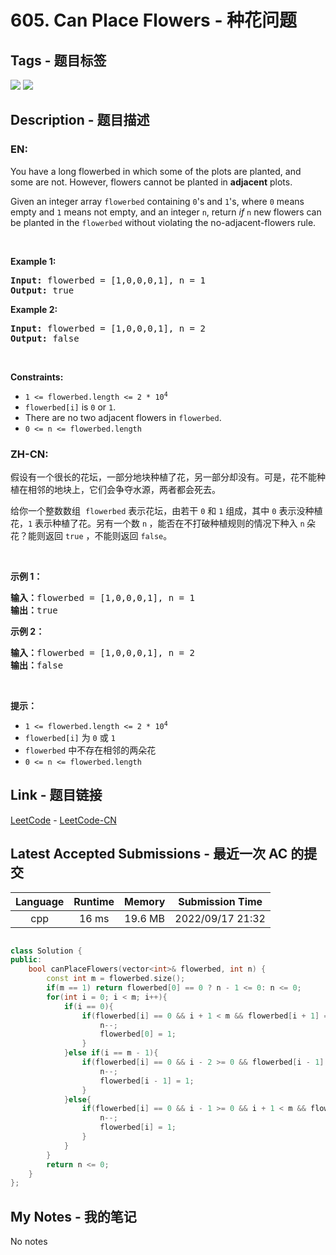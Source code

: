 
# 605. Can Place Flowers - 种花问题

## Tags - 题目标签

 <img src="https://img.shields.io/badge/Greedy-贪心-blue.svg">   <img src="https://img.shields.io/badge/Array-数组-blue.svg">  


## Description - 题目描述

### EN:
<p>You have a long flowerbed in which some of the plots are planted, and some are not. However, flowers cannot be planted in <strong>adjacent</strong> plots.</p>

<p>Given an integer array <code>flowerbed</code> containing <code>0</code>&#39;s and <code>1</code>&#39;s, where <code>0</code> means empty and <code>1</code> means not empty, and an integer <code>n</code>, return <em>if</em> <code>n</code> new flowers can be planted in the <code>flowerbed</code> without violating the no-adjacent-flowers rule.</p>

<p>&nbsp;</p>
<p><strong class="example">Example 1:</strong></p>
<pre><strong>Input:</strong> flowerbed = [1,0,0,0,1], n = 1
<strong>Output:</strong> true
</pre><p><strong class="example">Example 2:</strong></p>
<pre><strong>Input:</strong> flowerbed = [1,0,0,0,1], n = 2
<strong>Output:</strong> false
</pre>
<p>&nbsp;</p>
<p><strong>Constraints:</strong></p>

<ul>
	<li><code>1 &lt;= flowerbed.length &lt;= 2 * 10<sup>4</sup></code></li>
	<li><code>flowerbed[i]</code> is <code>0</code> or <code>1</code>.</li>
	<li>There are no two adjacent flowers in <code>flowerbed</code>.</li>
	<li><code>0 &lt;= n &lt;= flowerbed.length</code></li>
</ul>


### ZH-CN:
<p>假设有一个很长的花坛，一部分地块种植了花，另一部分却没有。可是，花不能种植在相邻的地块上，它们会争夺水源，两者都会死去。</p>

<p>给你一个整数数组  <code>flowerbed</code> 表示花坛，由若干 <code>0</code> 和 <code>1</code> 组成，其中 <code>0</code> 表示没种植花，<code>1</code> 表示种植了花。另有一个数 <code>n</code><strong> </strong>，能否在不打破种植规则的情况下种入 <code>n</code><strong> </strong>朵花？能则返回 <code>true</code> ，不能则返回 <code>false</code>。</p>

<p> </p>

<p><strong>示例 1：</strong></p>

<pre>
<strong>输入：</strong>flowerbed = [1,0,0,0,1], n = 1
<strong>输出：</strong>true
</pre>

<p><strong>示例 2：</strong></p>

<pre>
<strong>输入：</strong>flowerbed = [1,0,0,0,1], n = 2
<strong>输出：</strong>false
</pre>

<p> </p>

<p><strong>提示：</strong></p>

<ul>
	<li><code>1 <= flowerbed.length <= 2 * 10<sup>4</sup></code></li>
	<li><code>flowerbed[i]</code> 为 <code>0</code> 或 <code>1</code></li>
	<li><code>flowerbed</code> 中不存在相邻的两朵花</li>
	<li><code>0 <= n <= flowerbed.length</code></li>
</ul>



## Link - 题目链接

[LeetCode](https://leetcode.com/problems/can-place-flowers/description/)  -  [LeetCode-CN](https://leetcode.cn/problems/can-place-flowers/description/)
## Latest Accepted Submissions - 最近一次 AC 的提交


| Language | Runtime | Memory | Submission Time |
|:---:|:---:|:---:|:---:|
| cpp  | 16 ms | 19.6 MB | 2022/09/17 21:32 |

```cpp

class Solution {
public:
    bool canPlaceFlowers(vector<int>& flowerbed, int n) {
        const int m = flowerbed.size();
        if(m == 1) return flowerbed[0] == 0 ? n - 1 <= 0: n <= 0;
        for(int i = 0; i < m; i++){
            if(i == 0){
                if(flowerbed[i] == 0 && i + 1 < m && flowerbed[i + 1] == 0){
                    n--;
                    flowerbed[0] = 1;
                }
            }else if(i == m - 1){
                if(flowerbed[i] == 0 && i - 2 >= 0 && flowerbed[i - 1] == 0){
                    n--;
                    flowerbed[i - 1] = 1;
                }
            }else{
                if(flowerbed[i] == 0 && i - 1 >= 0 && i + 1 < m && flowerbed[i - 1] == 0 && flowerbed[i + 1] == 0){
                    n--;
                    flowerbed[i] = 1;
                }
            }
        }
        return n <= 0;
    }
};

```
## My Notes - 我的笔记


No notes

